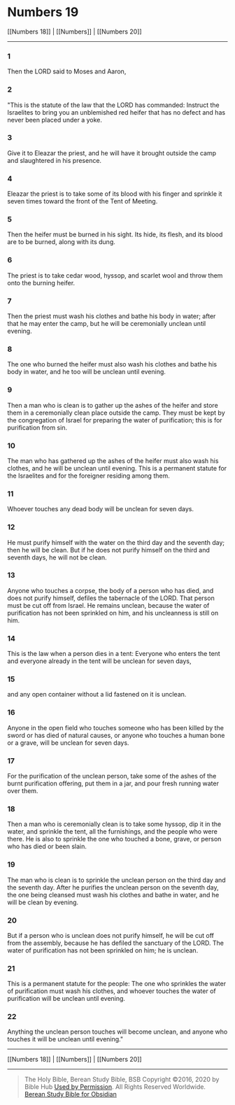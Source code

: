 # Numbers 19

[[Numbers 18]] | [[Numbers]] | [[Numbers 20]]

---

### 1
Then the LORD said to Moses and Aaron,

### 2
"This is the statute of the law that the LORD has commanded: Instruct the Israelites to bring you an unblemished red heifer that has no defect and has never been placed under a yoke.

### 3
Give it to Eleazar the priest, and he will have it brought outside the camp and slaughtered in his presence.

### 4
Eleazar the priest is to take some of its blood with his finger and sprinkle it seven times toward the front of the Tent of Meeting.

### 5
Then the heifer must be burned in his sight. Its hide, its flesh, and its blood are to be burned, along with its dung.

### 6
The priest is to take cedar wood, hyssop, and scarlet wool and throw them onto the burning heifer.

### 7
Then the priest must wash his clothes and bathe his body in water; after that he may enter the camp, but he will be ceremonially unclean until evening.

### 8
The one who burned the heifer must also wash his clothes and bathe his body in water, and he too will be unclean until evening.

### 9
Then a man who is clean is to gather up the ashes of the heifer and store them in a ceremonially clean place outside the camp. They must be kept by the congregation of Israel for preparing the water of purification; this is for purification from sin.

### 10
The man who has gathered up the ashes of the heifer must also wash his clothes, and he will be unclean until evening. This is a permanent statute for the Israelites and for the foreigner residing among them.

### 11
Whoever touches any dead body will be unclean for seven days.

### 12
He must purify himself with the water on the third day and the seventh day; then he will be clean. But if he does not purify himself on the third and seventh days, he will not be clean.

### 13
Anyone who touches a corpse, the body of a person who has died, and does not purify himself, defiles the tabernacle of the LORD. That person must be cut off from Israel. He remains unclean, because the water of purification has not been sprinkled on him, and his uncleanness is still on him.

### 14
This is the law when a person dies in a tent: Everyone who enters the tent and everyone already in the tent will be unclean for seven days,

### 15
and any open container without a lid fastened on it is unclean.

### 16
Anyone in the open field who touches someone who has been killed by the sword or has died of natural causes, or anyone who touches a human bone or a grave, will be unclean for seven days.

### 17
For the purification of the unclean person, take some of the ashes of the burnt purification offering, put them in a jar, and pour fresh running water over them.

### 18
Then a man who is ceremonially clean is to take some hyssop, dip it in the water, and sprinkle the tent, all the furnishings, and the people who were there. He is also to sprinkle the one who touched a bone, grave, or person who has died or been slain.

### 19
The man who is clean is to sprinkle the unclean person on the third day and the seventh day. After he purifies the unclean person on the seventh day, the one being cleansed must wash his clothes and bathe in water, and he will be clean by evening.

### 20
But if a person who is unclean does not purify himself, he will be cut off from the assembly, because he has defiled the sanctuary of the LORD. The water of purification has not been sprinkled on him; he is unclean.

### 21
This is a permanent statute for the people: The one who sprinkles the water of purification must wash his clothes, and whoever touches the water of purification will be unclean until evening.

### 22
Anything the unclean person touches will become unclean, and anyone who touches it will be unclean until evening."

---

[[Numbers 18]] | [[Numbers]] | [[Numbers 20]]

---

> The Holy Bible, Berean Study Bible, BSB
> Copyright &copy;2016, 2020 by Bible Hub
> [Used by Permission](https://berean.bible/terms.htm). All Rights Reserved Worldwide.
> [Berean Study Bible for Obsidian](https://github.com/gapmiss/berean-study-bible-for-obsidian)

